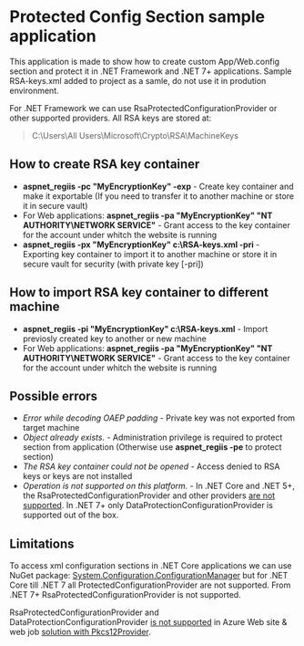 # Protected Config Section sample application
This application is made to show how to create custom App/Web.config section and protect it in .NET Framework and .NET 7+ applications.
Sample RSA-keys.xml added to project as a samle, do not use it in prodution environment.

For .NET Framework we can use RsaProtectedConfigurationProvider or other supported providers. All RSA keys are stored at:
>C:\Users\All Users\Microsoft\Crypto\RSA\MachineKeys

## How to create RSA key container
- **aspnet_regiis -pc "MyEncryptionKey" -exp** - Create key container and make it exportable (If you need to transfer it to another machine or store it in secure vault)
- For Web applications: **aspnet_regiis -pa "MyEncryptionKey" "NT AUTHORITY\NETWORK SERVICE"** - Grant access to the key container for the account under whitch the website is running
- **aspnet_regiis -px "MyEncryptionKey" c:\RSA-keys.xml -pri** - Exporting key container to import it to another machine or store it in secure vault for security (with private key [-pri])

## How to import RSA key container to different machine
- **aspnet_regiis -pi "MyEncryptionKey" c:\RSA-keys.xml** - Import previosly created key to another or new machine
- For Web applications: **aspnet_regiis -pa "MyEncryptionKey" "NT AUTHORITY\NETWORK SERVICE"** - Grant access to the key container for the account under whitch the website is running

## Possible errors
- *Error while decoding OAEP padding* - Private key was not exported from target machine
- *Object already exists.* - Administration privilege is required to protect section from application (Otherwise use **aspnet_regiis -pe** to protect section)
- *The RSA key container could not be opened* - Access denied to RSA keys or keys are not installed
- *Operation is not supported on this platform.* - In .NET Core and .NET 5+, the RsaProtectedConfigurationProvider and other providers [are not supported](https://learn.microsoft.com/en-us/dotnet/api/system.configuration.rsaprotectedconfigurationprovider). In .NET 7+ only DataProtectionConfigurationProvider is supported out of the box.

## Limitations
To access xml configuration sections in .NET Core applications we can use NuGet package: [System.Configuration.ConfigurationManager](https://www.nuget.org/packages/System.Configuration.ConfigurationManager)
but for .NET Core till .NET 7 all ProtectedConfigurationProvider are not supported.
From .NET 7+ RsaProtectedConfigurationProvider is not supported.

RsaProtectedConfigurationProvider and DataProtectionConfigurationProvider [is not supported](https://learn.microsoft.com/en-us/answers/questions/274041/dataprotectionconfigurationprovider-not-working-on) in Azure Web site & web job [solution with Pkcs12Provider](https://www.fatalerrors.org/a/config-file-encryption-method-for-azure-web-site-and-web-job.html).
